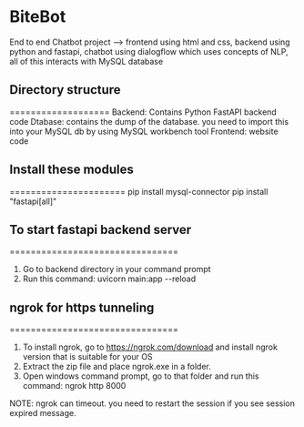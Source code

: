 # BiteBot
End to end Chatbot project --> frontend using html and css, backend using python and fastapi, chatbot using dialogflow which uses concepts of NLP, all of this interacts with MySQL database

## Directory structure
===================
Backend: Contains Python FastAPI backend code
Dtabase: contains the dump of the database. you need to import this into your MySQL db by using MySQL workbench tool
Frontend: website code

## Install these modules
======================
pip install mysql-connector
pip install "fastapi[all]"

## To start fastapi backend server
================================
1. Go to backend directory in your command prompt
2. Run this command: uvicorn main:app --reload

## ngrok for https tunneling
================================
1. To install ngrok, go to https://ngrok.com/download and install ngrok version that is suitable for your OS
2. Extract the zip file and place ngrok.exe in a folder.
3. Open windows command prompt, go to that folder and run this command: ngrok http 8000

NOTE: ngrok can timeout. you need to restart the session if you see session expired message.

